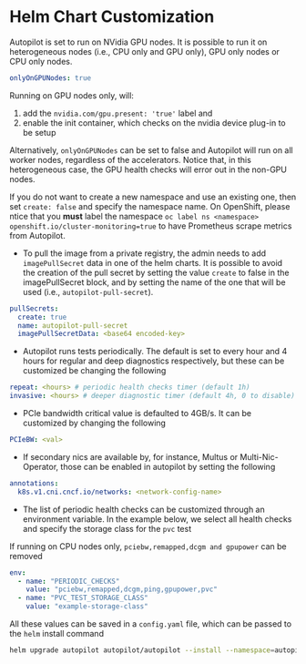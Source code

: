 # Helm Chart Customization

Autopilot is set to run on NVidia GPU nodes. It is possible to run it on heterogeneous nodes (i.e., CPU only and GPU only), GPU only nodes or CPU only nodes.

```yaml
onlyOnGPUNodes: true
```

Running on GPU nodes only, will:

1) add the `nvidia.com/gpu.present: 'true'` label and 
2) enable the init container, which checks on the nvidia device plug-in to be setup

Alternatively, `onlyOnGPUNodes` can be set to false and Autopilot will run on all worker nodes, regardless of the accelerators.
Notice that, in this heterogeneous case, the GPU health checks will error out in the non-GPU nodes.

If you do not want to create a new namespace and use an existing one, then set `create: false` and specify the namespace name.
On OpenShift, please ntice that you **must** label the namespace `oc label ns <namespace> openshift.io/cluster-monitoring=true` to have Prometheus scrape metrics from Autopilot.

- To pull the image from a private registry, the admin needs to add `imagePullSecret` data in one of the helm charts. It is possible to avoid the creation of the pull secret by setting the value `create` to false in the imagePullSecret block, and by setting the name of the one that will be used (i.e., `autopilot-pull-secret`).

```yaml
pullSecrets:
  create: true
  name: autopilot-pull-secret
  imagePullSecretData: <base64 encoded-key>
```

- Autopilot runs tests periodically. The default is set to every hour and 4 hours for regular and deep diagnostics respectively, but these can be customized be changing the following

```yaml
repeat: <hours> # periodic health checks timer (default 1h)
invasive: <hours> # deeper diagnostic timer (default 4h, 0 to disable)
```

- PCIe bandwidth critical value is defaulted to 4GB/s. It can be customized by changing the following

```yaml
PCIeBW: <val>
```

- If secondary nics are available by, for instance, Multus or Multi-Nic-Operator, those can be enabled in autopilot by setting the following

```yaml
annotations:
  k8s.v1.cni.cncf.io/networks: <network-config-name>
```

- The list of periodic health checks can be customized through an environment variable. In the example below, we select all health checks and specify the storage class for the `pvc` test

If running on CPU nodes only, `pciebw,remapped,dcgm and gpupower` can be removed

```yaml
env:
  - name: "PERIODIC_CHECKS"
    value: "pciebw,remapped,dcgm,ping,gpupower,pvc"
  - name: "PVC_TEST_STORAGE_CLASS"
    value: "example-storage-class"
```

All these values can be saved in a `config.yaml` file, which can be passed to the `helm` install command

```bash
helm upgrade autopilot autopilot/autopilot --install --namespace=autopilot --create-namespace -f your-config.yml
```
